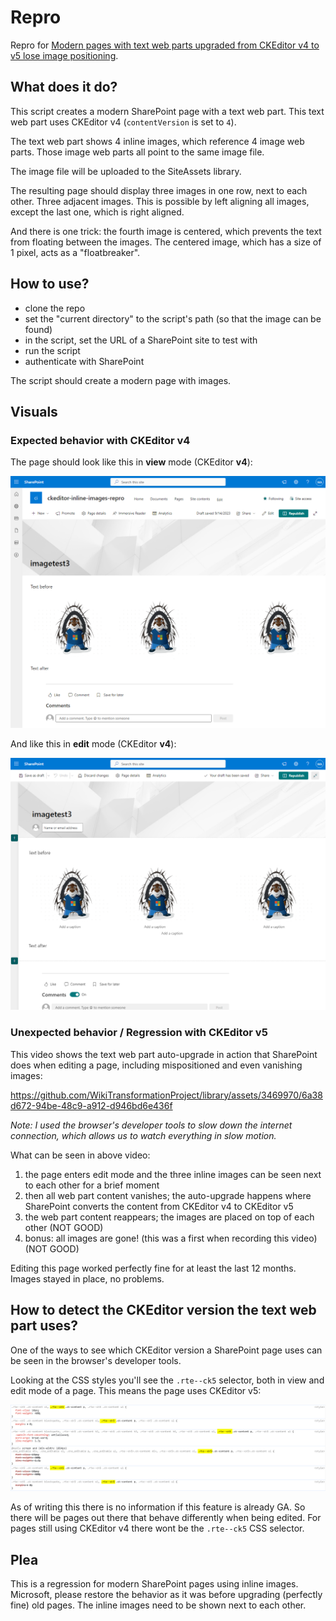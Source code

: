 # Repro

Repro for [Modern pages with text web parts upgraded from CKEditor v4 to v5 lose image positioning](https://techcommunity.microsoft.com/t5/sharepoint-developer/modern-pages-with-text-web-parts-upgraded-from-ckeditor-v4-to-v5/m-p/3927312).

## What does it do?

This script creates a modern SharePoint page with a text web part. This text web part uses CKEditor v4 (`contentVersion` is set to `4`).

The text web part shows 4 inline images, which reference 4 image web parts. Those image web parts all point to the same image file.

The image file will be uploaded to the SiteAssets library.

The resulting page should display three images in one row, next to each other. Three adjacent images. This is possible by left aligning all images, except the last one, which is right aligned.

And there is one trick: the fourth image is centered, which prevents the text from floating between the images. The centered image, which has a size of 1 pixel, acts as a "floatbreaker".

## How to use?

* clone the repo
* set the "current directory" to the script's path (so that the image can be found)
* in the script, set the URL of a SharePoint site to test with
* run the script
* authenticate with SharePoint

The script should create a modern page with images.

## Visuals

### Expected behavior with CKEditor v4

The page should look like this in **view** mode (CKEditor **v4**):

![Page in view mode](https://github.com/WikiTransformationProject/library/blob/main/issue-related/ckeditor/inline-images/images/page-view-mode.png)

And like this in **edit** mode (CKEditor **v4**):

![Page in edit mode](https://github.com/WikiTransformationProject/library/blob/main/issue-related/ckeditor/inline-images/images/page-edit-mode.png)

### Unexpected behavior / Regression with CKEditor v5

This video shows the text web part auto-upgrade in action that SharePoint does when editing a page, including mispositioned and even vanishing images:

https://github.com/WikiTransformationProject/library/assets/3469970/6a38d672-94be-48c9-a912-d946bd6e436f

*Note: I used the browser's developer tools to slow down the internet connection, which allows us to watch everything in slow motion.*

What can be seen in above video:

1. the page enters edit mode and the three inline images can be seen next to each other for a brief moment
2. then all web part content vanishes; the auto-upgrade happens where SharePoint converts the content from CKEditor v4 to CKEditor v5
3. the web part content reappears; the images are placed on top of each other (NOT GOOD)
4. bonus: all images are gone! (this was a first when recording this video) (NOT GOOD)

Editing this page worked perfectly fine for at least the last 12 months. Images stayed in place, no problems.

## How to detect the CKEditor version the text web part uses?

One of the ways to see which CKEditor version a SharePoint page uses can be seen in the browser's developer tools.

Looking at the CSS styles you'll see the `.rte--ck5` selector, both in view and edit mode of a page. This means the page uses CKEditor v5:

![Upgraded page styles](https://github.com/WikiTransformationProject/library/blob/main/issue-related/ckeditor/inline-images/images/ckeditor-v5-style.png)

As of writing this there is no information if this feature is already GA. So there will be pages out there that behave differently when being edited. For pages still using CKEditor v4 there wont be the `.rte--ck5` CSS selector.

## Plea

This is a regression for modern SharePoint pages using inline images. Microsoft, please restore the behavior as it was before upgrading (perfectly fine) old pages. The inline images need to be shown next to each other.

